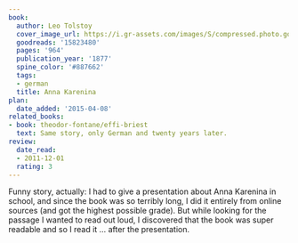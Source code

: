 ```yaml
---
book:
  author: Leo Tolstoy
  cover_image_url: https://i.gr-assets.com/images/S/compressed.photo.goodreads.com/books/1546091617l/15823480._SX98_.jpg
  goodreads: '15823480'
  pages: '964'
  publication_year: '1877'
  spine_color: '#887662'
  tags:
  - german
  title: Anna Karenina
plan:
  date_added: '2015-04-08'
related_books:
- book: theodor-fontane/effi-briest
  text: Same story, only German and twenty years later.
review:
  date_read:
  - 2011-12-01
  rating: 3
---
```

Funny story, actually: I had to give a presentation about Anna Karenina in school, and since the book was so terribly
long, I did it entirely from online sources (and got the highest possible grade). But while looking for the passage I
wanted to read out loud, I discovered that the book was super readable and so I read it … after the presentation.
